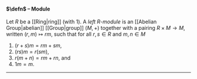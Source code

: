 #### $\defn$ – Module 
Let $R$ be a [[Ring|ring]] (with $1$). A  *left $R$-module* is an [[Abelian Group|abelian]] [[Group|group]] $(M,+)$ together with a pairing $R \times M \to M$, written $(r,m) \mapsto rm$, such that for all $r,s \in R$ and $m,n \in M$
1. $(r + s)m = rm + sm$,
2. $(rs)m = r(sm)$,
3. $r(m + n) = rm + rn$, and 
4. $1m = m$.
***